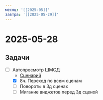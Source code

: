 ```yaml
---
месяц: '[[2025-05]]'
завтра: '[[2025-05-29]]'
---
```


# 2025-05-28

## Задачи

 - [ ] Автопросмотр ШМСД
	 - [Сценарий](https://docs.google.com/document/d/1833INEwIhJmZ38f1LfJvnKLVnqynMsqYrp65Fw8Ujvw/edit?usp=sharing)
	 - [x] 8ч. Переход по всем сценам
	 - [ ] Повороты в 3д сценах
	 - [ ] Мигание виджетов перед 3д сценой
